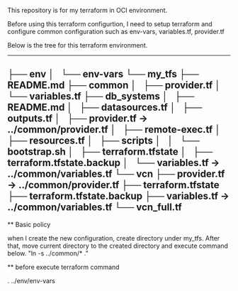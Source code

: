 This repository is for my terraform in OCI environment.

Before using this terraform configurtion, I need to setup terraform and configure common configuration such as env-vars, variables.tf, provider.tf

Below is the tree for this terraform environment.

---
├── env
│   └── env-vars
└── my_tfs
    ├── README.md
    ├── common
    │   ├── provider.tf
    │   └── variables.tf
    ├── db_systems
    │   ├── README.md
    │   ├── datasources.tf
    │   ├── outputs.tf
    │   ├── provider.tf -> ../common/provider.tf
    │   ├── remote-exec.tf
    │   ├── resources.tf
    │   ├── scripts
    │   │   └── bootstrap.sh
    │   ├── terraform.tfstate
    │   ├── terraform.tfstate.backup
    │   └── variables.tf -> ../common/variables.tf
    └── vcn
        ├── provider.tf -> ../common/provider.tf
        ├── terraform.tfstate
        ├── terraform.tfstate.backup
        ├── variables.tf -> ../common/variables.tf
        └── vcn_full.tf
---


** Basic policy 

when I create the new configuration, create directory under my_tfs.
After that, move current directory to the created directory and execute command below.
"ln -s ../common/* ."

** before execute terraform command

. ../env/env-vars



